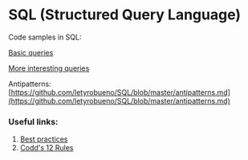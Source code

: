 # SQL (Structured Query Language)

Code samples in SQL:

[Basic queries](https://github.com/letyrobueno/SQL/blob/master/basic-queries.sql)

[More interesting queries](https://github.com/letyrobueno/SQL/blob/master/interesting-queries.sql)

Antipatterns:
[https://github.com/letyrobueno/SQL/blob/master/antipatterns.md](https://github.com/letyrobueno/SQL/blob/master/antipatterns.md)

### Useful links:
1. [Best practices](https://www.sqlstyle.guide/)
2. [Codd's 12 Rules](https://en.wikipedia.org/wiki/Codd%27s_12_rules)
